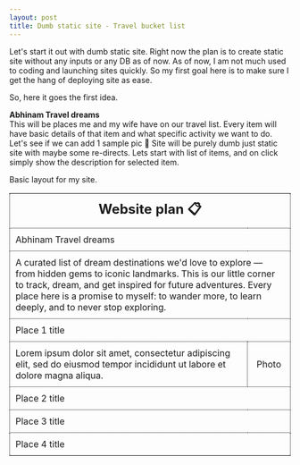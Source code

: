 ```yaml
---
layout: post
title: Dumb static site - Travel bucket list
---
```


Let's start it out with dumb static site. Right now the plan is to create static site without any inputs or any DB as of now. As of now, I am not much used to coding and launching sites quickly. So my first goal here is to make sure I get the hang of deploying site as ease. <br />

So, here it goes the first idea.

<strong>Abhinam Travel dreams</strong><br >
This will be places me and my wife have on our travel list. Every item will have basic details of that item and what specific activity we want to do. Let's see if we can add 1 sample pic 🤔
Site will be purely dumb just static site with maybe some re-directs. Lets start with list of items, and on click simply show the description for selected item. 

Basic layout for my site.


<table style="border-collapse: collapse; width: 100%;">
  <tr>
    <th colspan="2" style="text-align: center; font-size: 1.5em; border: 1px dotted #000; padding: 10px;">
      Website plan 📋
    </th>
  </tr>
  <tr>
    <td colspan="2" style="border: 1px dotted #000; padding: 10px;">
      Abhinam Travel dreams
    </td>
  </tr>
  <tr>
    <td colspan="2" style="border: 1px dotted #000; padding: 10px;">
      A curated list of dream destinations we'd love to explore — from hidden gems to iconic landmarks. 
      This is our little corner to track, dream, and get inspired for future adventures. Every place here 
      is a promise to myself: to wander more, to learn deeply, and to never stop exploring.
    </td>
  </tr>
  <tr>
    <td colspan="2" style="border: 1px dotted #000; padding: 10px;">Place 1 title</td>
  </tr>
  <tr>
    <td style="border: 1px dotted #000; padding: 10px;">
      Lorem ipsum dolor sit amet, consectetur adipiscing elit, sed do eiusmod tempor incididunt ut labore 
      et dolore magna aliqua.
    </td>
    <td style="border: 1px dotted #000; padding: 10px; text-align: center;">Photo</td>
  </tr>
  <tr>
    <td colspan="2" style="border: 1px dotted #000; padding: 10px;">Place 2 title</td>
  </tr>
  <tr>
    <td colspan="2" style="border: 1px dotted #000; padding: 10px;">Place 3 title</td>
  </tr>
  <tr>
    <td colspan="2" style="border: 1px dotted #000; padding: 10px;">Place 4 title</td>
  </tr>
</table>


